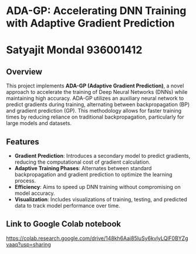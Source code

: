 # ADA-GP: Accelerating DNN Training with Adaptive Gradient Prediction

# Satyajit Mondal 936001412

## Overview

This project implements **ADA-GP (Adaptive Gradient Prediction)**, a novel approach to accelerate the training of Deep Neural Networks (DNNs) while maintaining high accuracy. ADA-GP utilizes an auxiliary neural network to predict gradients during training, alternating between backpropagation (BP) and gradient prediction (GP). This methodology allows for faster training times by reducing reliance on traditional backpropagation, particularly for large models and datasets.

## Features

- **Gradient Prediction**: Introduces a secondary model to predict gradients, reducing the computational cost of gradient calculation.
- **Adaptive Training Phases**: Alternates between standard backpropagation and gradient prediction to optimize the learning process.
- **Efficiency**: Aims to speed up DNN training without compromising on model accuracy.
- **Visualization**: Includes visualizations of training, testing, and predicted data to track model performance over time.

## Link to Google Colab notebook
https://colab.research.google.com/drive/148kh6Aai85luSy6kvlyLQlF0BYZgvaaq?usp=sharing
